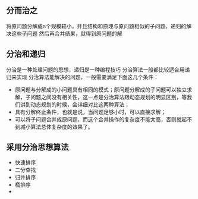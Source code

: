 ## 分而治之
将原问题分解成n个规模较小，并且结构和原理与原问题相似的子问题，递归的解决这些子问题
然后再合并结果，就得到原问题的解
 ## 分治和递归
 分治是一种处理问题的思想，递归是一种编程技巧
 分治算法一般都比较适合用递归来实现
 分治算法能解决的问题，一般需要满足下面这几个条件：
 * 原问题与分解成的小问题具有相同的模式；原问题分解成的子问题可以独立求解，子问题之间没有相关性，这一点是分治算法跟动态规划的明显区别，等我们讲到动态规划的时候，会详细对比这两种算法；
 * 具有分解终止条件，也就是说，当问题足够小时，可以直接求解；
 * 可以将子问题合并成原问题，而这个合并操作的复杂度不能太高，否则就起不到减小算法总体复杂度的效果了。
 ## 采用分治思想算法
 * 快速排序
 * 二分查找
 * 归并排序
 * 桶排序
 * 